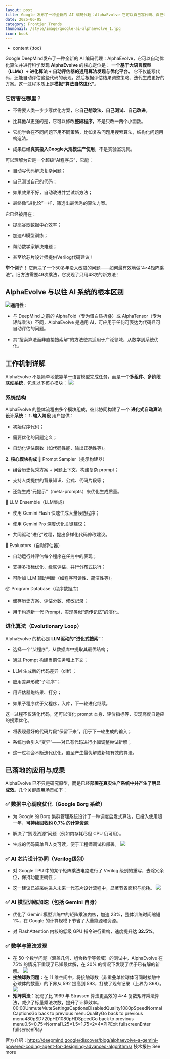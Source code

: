 ```yaml
---
layout: post
title: Google 发布了一种全新的 AI 编码代理：AlphaEvolve 它可以自己写代码、自己评估测试、然后自己自我改进
date: 2025-06-05
category: Frontier Trends
thumbnail: /style/image/google-ai-alphaevolve_1.jpg
icon: book
---
```

* content
{:toc}

Google DeepMind发布了一种全新的 AI 编码代理：AlphaEvolve，它可以自动优化算法并进行科学发现
**AlphaEvolve** 的核心定位是：
**一个基于大语言模型（LLMs）+ 进化算法 + 自动评估器的通用算法发现与优化平台。**
它不仅能写代码，还能自动评估这些代码的表现，然后根据评估结果调整策略、迭代生成更好的方案。这一过程本质上是**模拟“算法自然进化”**。

### 它厉害在哪里？

- 不需要人类一步步写优化方案，它**自己想改法、自己测试、自己改进**。

- 比其他AI更强的是，它可以修改**整段程序**，不是只改一两个小函数。

- 它能学会在不同问题下用不同策略，比如复杂问题用搜索算法，结构化问题用构造法。

- 成果已经**真实投入Google大规模生产使用**，不是实验室玩具。

可以理解为它是一个超级“AI程序员”，它能：

- 自动写代码解决复杂问题；

- 自己测试自己的代码；

- 如果效果不好，自动改进并尝试新方法；

- 最终像“进化论”一样，筛选出最优秀的算法方案。

它已经被用在：

- 提高谷歌数据中心效率；

- 加速AI模型训练；

- 帮助数学家解决难题；

- 甚至给芯片设计师提供Verilog代码建议！

**举个例子！**
它解决了一个50多年没人改进的问题——如何最有效地做“4×4矩阵乘法”。旧方法需要49次乘法，它发现了只用48次的新方法！

## AlphaEvolve 与以往 AI 系统的根本区别
![](https://assets-v2.circle.so/h2nns3bbkqxbdlgsr905q3mgz5xy)**通用性**： 

- 与 DeepMind 之前的 AlphaFold（专为蛋白质折叠）或 AlphaTensor（专为矩阵乘法）不同，AlphaEvolve 是通用 AI，可应用于任何可表达为代码且可自动评估的问题。

- 其“搜索算法而非直接搜索解”的方法使其适用于广泛领域，从数学到系统优化。

## 工作机制详解
AlphaEvolve 不是简单地依靠单一语言模型完成任务，而是一个**多组件、多阶段联动系统**，包含以下核心模块：
![](https://assets-v2.circle.so/qtvapq4duz6hexbd36utghclgpbi)
### 系统结构
AlphaEvolve 的整体流程由多个模块组成，彼此协同构建了一个 **进化式自动算法设计系统**：
**1. 输入阶段**
用户提供：

- 初始程序代码；

- 需要优化的问题定义；

- 自动化评估函数（如代码性能、输出正确性等）。

**2. 核心模块构成**
🧩 Prompt Sampler（提示构建器）

- 组合历史优秀方案 + 问题上下文，构建复杂 prompt；

- 支持人类提供的背景知识、公式、代码片段等；

- 还能生成“元提示”（meta-prompts）来优化生成质量。

🤖 LLM Ensemble（LLM集成）

- 使用 Gemini Flash 快速生成大量候选程序；

- 使用 Gemini Pro 深度优化关键建议；

- 共同驱动“进化”过程，提出多样化代码修改建议。

🧪 Evaluators（自动评估器）

- 自动运行并评估每个程序在任务中的表现；

- 支持多指标优化、级联评估、并行分布式执行；

- 可附加 LLM 辅助判断（如程序可读性、简洁性等）。

📦 Program Database（程序数据库）

- 储存历史方案、评估分数、修改记录；

- 用于构造新一代 Prompt，实现类似“遗传记忆”的演化。

### **进化算法（Evolutionary Loop）**
AlphaEvolve 的核心是 **LLM驱动的“进化式搜索”**：

- 选择一个“父程序”，从数据库中提取其最优结构；

- 通过 Prompt 构建当前任务和上下文；

- LLM 生成新的代码差异（diff）；

- 应用差异形成“子程序”；

- 用评估器跑结果、打分；

- 如果子程序优于父程序，入库，下一轮进化继续。

这一过程不仅演化代码，还可以演化 prompt 本身、评价指标等，实现高度自适应的搜索优化。

- 将表现最好的代码片段“保留下来”，用于下一轮生成的输入；

- 系统也会引入“变异”——对已有代码进行小幅调整尝试新解；

- 这一过程会不断迭代优化，直至产生最优解或新颖有效的算法。

## 已落地的应用与成果
AlphaEvolve 已不只是研究原型，而是已经**部署在真实生产系统中并产生了明显成效**。几个关键应用场景如下：

### ✅ 数据中心调度优化（Google Borg 系统）

- 为 Google 的 Borg 集群管理系统设计了一种调度启发式算法，已投入使用超一年，**可持续回收约 0.7% 的计算资源**

- 解决了“搁浅资源”问题（例如内存耗尽但 CPU 仍可用）。

- 生成的代码简单且人类可读，便于工程师调试和部署。
![](https://assets-v2.circle.so/j9nc9a8ewjzqd1miq145xkjb0817)

### ✅ AI 芯片设计协同（Verilog级别）

- 对 Google TPU 中的某个矩阵乘法电路进行了 Verilog 级别的重写，去除冗余位，保持功能正确性；

- 这一建议已被采纳进入未来一代芯片设计流程中，显著节省面积与能耗。
![](https://assets-v2.circle.so/t1b7kmis84mjantvb6ttego7lzz8)

### ✅ AI 模型训练加速（包括 Gemini 自身）

- 优化了 Gemini 模型训练中的矩阵乘法内核，加速 23%，整体训练时间缩短 1%，在 Google 的计算规模下节省了大量能源和资源。

- 对 FlashAttention 内核的低级 GPU 指令进行重构，速度提升达 **32.5%**。

### ✅ 数学与算法发现

- 在 50 个数学问题（涵盖几何、组合数学等领域）的测试中，AlphaEvolve 在 75% 的情况下重现了已知最优解，在 20% 的情况下发现了优于已有解的新解。
![](https://assets-v2.circle.so/xatol7vw96fyyyo3u9phpuf852we)
- **接触球数问题**：在 11 维空间中，将接触球数（非重叠单位球体可同时接触中心球体的数量）的下界从 592 提高到 593，打破了现有记录（上界为 868）。
![](https://assets-v2.circle.so/3qlxo3a8gljxk5ujnhnibwt6n3rp)
- **矩阵乘法**：发现了比 1969 年 Strassen 算法更高效的 4×4 复数矩阵乘法算法，减少了标量乘法次数，提升了计算效率。
00:00UnmuteMuteSettingsCaptionsDisabledQuality1080pSpeedNormalCaptionsGo back to previous menuQualityGo back to previous menu480pSD720pHD1080pHDSpeedGo back to previous menu0.5×0.75×Normal1.25×1.5×1.75×2×4×PIPExit fullscreenEnter fullscreenPlay

官方介绍：https://deepmind.google/discover/blog/alphaevolve-a-gemini-powered-coding-agent-for-designing-advanced-algorithms/ 
技术报告
See more